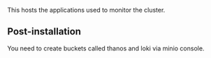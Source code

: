 This hosts the applications used to monitor the cluster.

## Post-installation

You need to create buckets called thanos and loki via minio console.
